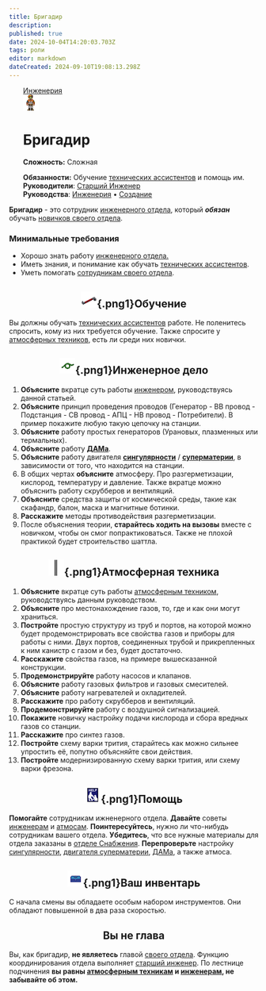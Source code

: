 ```yaml
---
title: Бригадир
description: 
published: true
date: 2024-10-04T14:20:03.703Z
tags: роли
editor: markdown
dateCreated: 2024-09-10T19:08:13.298Z
---
```


<div style="display: flex; justify-content: center;">
<div class="roles-passport eng">
  <div class="title eng"><a href="/roles/engineeringdepartment">Инженерия</a></div>
  <div>
    <div><div><img src="/roles/brigadier.png"></div></div>
  <div><div>
    <h1>Бригадир</h1>
    <p><strong>Сложность:</strong> Сложная</p>
    <strong>Обязанности:</strong> Обучение <a href="/roles/technicalassistant">технических ассистентов</a> и помощь им.<br>
    <b>Руководители</b>: <a href="/roles/chiefengineer">Старший Инженер</a><br>
    <b>Руководства</b>: <a href="/ru/guides/engineering">Инженерия</a> • <a href="/">Создание</a>
  </div></div>
  </div>
</div>
</div>

**Бригадир** - это сотрудник [инженерного отдела](/roles/engineeringdepartment), который ***обязан*** обучать [новичков своего отдела](/roles/technicalassistant).

### Минимальные требования 
- Хорошо знать работу [инженерного отдела.](/roles/engineeringdepartment) 
- Иметь знания, и понимание как обучать <a href="/roles/technicalassistant">технических ассистентов</a>.
- Уметь помогать [сотрудникам своего отдела](/roles/engineeringdepartment).

## <center>![red_crowbar.png](/engineer_stuff/red_crowbar.png){.png1}<span class="up2">Обучение</span><center>

Вы должны обучать <a href="/roles/technicalassistant">технических ассистентов</a> работе. Не поленитесь спросить, кому из них требуется обучение. Также спросите у <a href="/roles/atmospherictechnician">атмосферных техников</a>, есть ли среди них новички.

## <center>![моток_нв.png](/engineer_stuff/моток_нв.png){.png1}<span class="up">Инженерное дело</span><center>

1. **Объясните** вкратце суть работы [инженером](/roles/engineer), руководствуясь данной статьей.
2. **Объясните** принцип проведения проводов (Генератор - ВВ провод - Подстанция - СВ провод - АПЦ - НВ провод - Потребители). В пример покажите любую такую цепочку на станции.
3. **Объясните** работу простых генераторов (Урановых, плазменных или термальных).
4. **Объясните** работу [**ДАМа**](/guides/antimatterengine).
5. **Объясните** работу двигателя [**сингулярности**](/guides/singularengine) / [**суперматерии**](/guides/supermatter), в зависимости от того, что находится на станции.
6. В общих чертах **объясните** атмосферу. Про разгерметизации, кислород, температуру и давление. Также вкратце можно объяснить работу скрубберов и вентиляций.
7. **Объясните** средства защиты от космической среды, такие как скафандр, балон, маска и магнитные ботинки.
8. **Расскажите** методы противодействия разгерметизации.
9. После объяснения теории, **старайтесь ходить на вызовы** вместе с новичком, чтобы он смог попрактиковаться. Также не плохой практикой будет строительство шаттла.

## <center>![pipe_straight.png](/engineer_stuff/pipe_straight.png){.png1}<span class="up">Атмосферная техника</span><center>

1. **Объясните** вкратце суть работы [атмосферным техником](/roles/atmospherictechnician), руководствуясь данным руководством.
2. **Объясните** про местонахождение газов, то, где и как они могут храниться.
3. **Постройте** простую структуру из труб и портов, на которой можно будет продемонстрировать все свойства газов и приборы для работы с ними. Двух портов, соединенных трубой и прикрепленных к ним канистр с газом и без, будет достаточно.
4. **Расскажите** свойства газов, на примере вышесказанной конструкции.
5. **Продемонстрируйте** работу насосов и клапанов.
6. **Объясните** работу газовых фильтров и газовых смесителей.
7. **Объясните** работу нагревателей и охладителей.
8. **Расскажите** про работу скрубберов и вентиляций.
9. **Продемонстрируйте** работу с воздушной сигнализацией.
1. **Покажите** новичку настройку подачи кислорода и сбора вредных газов со станции.
11. **Расскажите** про синтез газов.
12. **Постройте** схему варки трития, старайтесь как можно сильнее упростить её, попутно объясняйте свои действия.
13. **Постройте** модернизированную схему варки трития, или схему варки фрезона.

## <center>![помощь.png](/guides/помощь.png){.png1}<span class="up">Помощь</span><center>

**Помогайте** сотрудникам ижненерного отдела. **Давайте** советы <a href="/roles/engineer">инженерам</a> и <a href="/roles/atmospherictechnician">атмосам</a>. **Поинтересуйтесь**, нужно ли что-нибудь сотрудникам вашего отдела. **Убедитесь**, что все нужные материалы для отдела заказаны в [отделе Снабжения](/roles/supplydepartment). **Перепроверьте** настройку <a href="/ru/guides/singularengine
">сингулярности</a>, <a href="/guides/supermatter">двигателя суперматерии</a>, <a href="/ru/guides/antimatterengine">ДАМа</a>, а также атмоса.

## <center>![blue_toolbox.png](/engineer_stuff/blue_toolbox.png){.png1}<span class="up">Ваш инвентарь</span><center>

С начала смены вы обладаете особым набором инструментов. Они обладают повышенной в два раза скоростью.

## <center>Вы не глава<center>

Вы, как бригадир, **не являетесь** главой [своего отдела](/roles/engineeringdepartment). Функцию координирования отдела выполняет <a href="/roles/chiefengineer">старший инженер</a>. По лестнице подчинения **вы равны [атмосферным техникам](/roles/atmospherictechnician) и [инженерам](/roles/engineer), не забывайте об этом.**

<div class="table"></div>